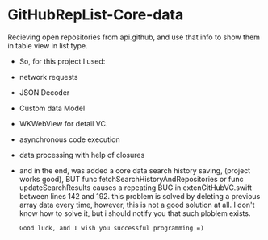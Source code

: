 # GitHubRepList-Core-data
Recieving open repositories from api.github, and use that info to show them in table view in list type.

- So, for this project I used:
- network requests
- JSON Decoder
- Custom data Model
- WKWebView for detail VC.
- asynchronous code execution
- data processing with help of closures
- and in the end, was added a core data search history saving, (project works good), BUT
    func fetchSearchHistoryAndRepositories or func updateSearchResults causes a repeating BUG in extenGitHubVC.swift between lines 142 and 192.
    this problem is solved by deleting a previous array data every time, however, this is not a good solution at all. I don't know how to solve it, but i should
    notify you that such ploblem exists.

      Good luck, and I wish you successful programming =)
